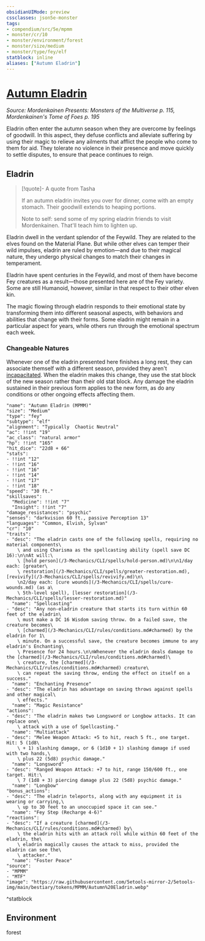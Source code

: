 ```yaml
---
obsidianUIMode: preview
cssclasses: json5e-monster
tags:
- compendium/src/5e/mpmm
- monster/cr/10
- monster/environment/forest
- monster/size/medium
- monster/type/fey/elf
statblock: inline
aliases: ["Autumn Eladrin"]
---
```

# [Autumn Eladrin](3-Mechanics\CLI\bestiary\fey/autumn-eladrin-mpmm.md)
*Source: Mordenkainen Presents: Monsters of the Multiverse p. 115, Mordenkainen's Tome of Foes p. 195*  

Eladrin often enter the autumn season when they are overcome by feelings of goodwill. In this aspect, they defuse conflicts and alleviate suffering by using their magic to relieve any ailments that afflict the people who come to them for aid. They tolerate no violence in their presence and move quickly to settle disputes, to ensure that peace continues to reign.

## Eladrin

> [!quote]- A quote from Tasha  
> 
> If an autumn eladrin invites you over for dinner, come with an empty stomach. Their goodwill extends to heaping portions.
> 
> Note to self: send some of my spring eladrin friends to visit Mordenkainen. That'll teach him to lighten up.

Eladrin dwell in the verdant splendor of the Feywild. They are related to the elves found on the Material Plane. But while other elves can temper their wild impulses, eladrin are ruled by emotion—and due to their magical nature, they undergo physical changes to match their changes in temperament.

Eladrin have spent centuries in the Feywild, and most of them have become Fey creatures as a result—those presented here are of the Fey variety. Some are still Humanoid, however, similar in that respect to their other elven kin.

The magic flowing through eladrin responds to their emotional state by transforming them into different seasonal aspects, with behaviors and abilities that change with their forms. Some eladrin might remain in a particular aspect for years, while others run through the emotional spectrum each week.

### Changeable Natures

Whenever one of the eladrin presented here finishes a long rest, they can associate themself with a different season, provided they aren't [incapacitated](/3-Mechanics/CLI/rules/conditions.md#incapacitated). When the eladrin makes this change, they use the stat block of the new season rather than their old stat block. Any damage the eladrin sustained in their previous form applies to the new form, as do any conditions or other ongoing effects affecting them.

```statblock
"name": "Autumn Eladrin (MPMM)"
"size": "Medium"
"type": "fey"
"subtype": "elf"
"alignment": "Typically  Chaotic Neutral"
"ac": !!int "19"
"ac_class": "natural armor"
"hp": !!int "165"
"hit_dice": "22d8 + 66"
"stats":
- !!int "12"
- !!int "16"
- !!int "16"
- !!int "14"
- !!int "17"
- !!int "18"
"speed": "30 ft."
"skillsaves":
  "Medicine": !!int "7"
  "Insight": !!int "7"
"damage_resistances": "psychic"
"senses": "darkvision 60 ft., passive Perception 13"
"languages": "Common, Elvish, Sylvan"
"cr": "10"
"traits":
- "desc": "The eladrin casts one of the following spells, requiring no material components\
    \ and using Charisma as the spellcasting ability (spell save DC 16):\n\nAt will:\
    \ [hold person](/3-Mechanics/CLI/spells/hold-person.md)\n\n1/day each: [greater\
    \ restoration](/3-Mechanics/CLI/spells/greater-restoration.md), [revivify](/3-Mechanics/CLI/spells/revivify.md)\n\
    \n2/day each: [cure wounds](/3-Mechanics/CLI/spells/cure-wounds.md) (as a\
    \ 5th-level spell), [lesser restoration](/3-Mechanics/CLI/spells/lesser-restoration.md)"
  "name": "Spellcasting"
- "desc": "Any non-eladrin creature that starts its turn within 60 feet of the eladrin\
    \ must make a DC 16 Wisdom saving throw. On a failed save, the creature becomes\
    \ [charmed](/3-Mechanics/CLI/rules/conditions.md#charmed) by the eladrin for 1\
    \ minute. On a successful save, the creature becomes immune to any eladrin's Enchanting\
    \ Presence for 24 hours.\n\nWhenever the eladrin deals damage to the [charmed](/3-Mechanics/CLI/rules/conditions.md#charmed)\
    \ creature, the [charmed](/3-Mechanics/CLI/rules/conditions.md#charmed) creature\
    \ can repeat the saving throw, ending the effect on itself on a success."
  "name": "Enchanting Presence"
- "desc": "The eladrin has advantage on saving throws against spells and other magical\
    \ effects."
  "name": "Magic Resistance"
"actions":
- "desc": "The eladrin makes two Longsword or Longbow attacks. It can replace one\
    \ attack with a use of Spellcasting."
  "name": "Multiattack"
- "desc": "Melee Weapon Attack: +5 to hit, reach 5 ft., one target. Hit: 5 (1d8\
    \ + 1) slashing damage, or 6 (1d10 + 1) slashing damage if used with two hands,\
    \ plus 22 (5d8) psychic damage."
  "name": "Longsword"
- "desc": "Ranged Weapon Attack: +7 to hit, range 150/600 ft., one target. Hit:\
    \ 7 (1d8 + 3) piercing damage plus 22 (5d8) psychic damage."
  "name": "Longbow"
"bonus_actions":
- "desc": "The eladrin teleports, along with any equipment it is wearing or carrying,\
    \ up to 30 feet to an unoccupied space it can see."
  "name": "Fey Step (Recharge 4-6)"
"reactions":
- "desc": "If a creature [charmed](/3-Mechanics/CLI/rules/conditions.md#charmed) by\
    \ the eladrin hits with an attack roll while within 60 feet of the eladrin, the\
    \ eladrin magically causes the attack to miss, provided the eladrin can see the\
    \ attacker."
  "name": "Foster Peace"
"source":
- "MPMM"
- "MTF"
"image": "https://raw.githubusercontent.com/5etools-mirror-2/5etools-img/main/bestiary/tokens/MPMM/Autumn%20Eladrin.webp"
```
^statblock

## Environment

forest